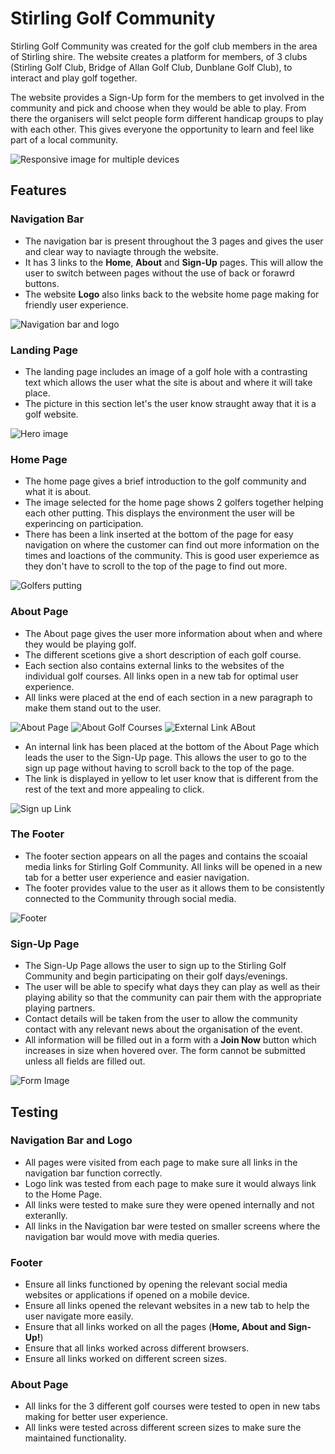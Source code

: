 # Stirling Golf Community

Stirling Golf Community was created for the golf club members in the area of Stirling shire. The website creates a platform for members, of 3 clubs (Stirling Golf Club, Bridge of Allan Golf Club, Dunblane Golf Club), to interact and play golf together.  

The website provides a Sign-Up form for the members to get involved in the community and pick and choose when they would be able to play. From there the organisers will selct people form different handicap groups to play with each other. This gives everyone the opportunity to learn and feel like part of a local community.

![Responsive image for multiple devices](/assets/images/responsive-image.jpg)

## Features 

### Navigation Bar
* The navigation bar is present throughout the 3 pages and gives the user and clear way to naviagte through the website.
* It has 3 links to the **Home**, **About** and **Sign-Up** pages. This will allow the user to switch between pages without the use of back or forawrd buttons.
* The website **Logo** also links back to the website home page making for friendly user experience.

![Navigation bar and logo ](/assets/images/navigation-image.jpg)


### Landing Page
*  The landing page includes an image of a golf hole with a contrasting text which allows the user what the site is about and where it will take place.
* The picture in this section let's the user know straught away that it is a golf website.

![Hero image](/assets/images//landing-image.jpg)

### Home Page

* The home page gives a brief introduction to the golf community and what it is about.
* The image selected for the home page shows 2 golfers together helping each other putting. This displays the environment the user will be experincing on participation.
* There has been a link inserted at the bottom of the page for easy navigation on where the customer can find out more information on the times and loactions of the community. This is good user experiemce as they don't have to scroll to the top of the page to find out more. 

![Golfers putting](/assets/images/home-image.jpg)


### About Page

* The About page gives the user more information about when and where they would be playing golf.
* The different scetions give a short description of each golf course.
* Each section also contains external links to the websites of the individual golf courses. All links open in a new tab for optimal user experience. 
* All links were placed at the end of each section in a new paragraph to make them stand out to the user.

![About Page](/assets/images/about-top.jpg)
![About Golf Courses](/assets/images/about-bottom.jpg)
![External Link ABout](/assets/images/about-external-link.jpg)

* An internal link has been placed at the bottom of the About Page which leads the user to the Sign-Up page. This allows the user to go to the sign up page without having to scroll back to the top of the page.
* The link is displayed in yellow to let user know that is different from the rest of the text and more appealing to click.


![Sign up Link](/assets/images/signup-link.jpg)

### The Footer

* The footer section appears on all the pages and contains the scoaial media links for Stirling Golf Community. All links will be opened in a new tab for a better user experience and easier navigation.
* The footer provides value to the user as it allows them to be consistently connected to the Community through social media. 

![Footer](/assets/images/footer.jpg)

### Sign-Up Page

* The Sign-Up Page allows the user to sign up to the Stirling Golf Community and begin participating on their golf days/evenings. 
* The user will be able to specify what days they can play as well as their playing ability so that the community can pair them with the appropriate playing partners.
* Contact details will be taken from the user to allow the community contact with any relevant news about the organisation of the event.
* All information will be filled out in a form with a **Join Now** button which increases in size when hovered over. The form cannot be submitted unless all fields are filled out. 

![Form Image](/assets/images/form-image.jpg)

## Testing

### Navigation Bar and Logo

* All pages were visited from each page to make sure all links in the navigation bar function correctly.
* Logo link was tested from each page to make sure it would always link to the Home Page.
* All links were tested to make sure they were opened internally and not exteranlly.
* All links in the Navigation bar were tested on smaller screens where the navigation bar would move with media queries.

### Footer
* Ensure all links functioned by opening the relevant social media websites or applications if opened on a mobile device.
* Ensure all links opened the relevant websites in a new tab to help the user navigate more easily.
* Ensure that all links worked on all the pages (**Home, About and Sign-Up!**)
* Ensure that all links worked across different browsers.
* Ensure all links worked on different screen sizes.

### About Page 

* All links for the 3 different golf courses were tested to open in new tabs making for better user experience.
* All links were tested across different screen sizes to make sure the maintained functionality.



